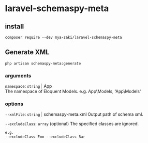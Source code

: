 # laravel-schemaspy-meta

## install

```
composer require --dev mya-zaki/laravel-schemaspy-meta
```

## Generate XML

```
php artisan schemaspy-meta:generate
```

### arguments

`namespace`: `string` | App  
The namespace of Eloquent Models. e.g. App\\Models, 'App\Models'

### options

`--xmlFile`: `string` | schemaspy-meta.xml
Output path of schema xml.

`--excludeClass`: `array` (optional)
The specified classes are ignored.

```
e.g.
--excludeClass Foo --excludeClass Bar
```

